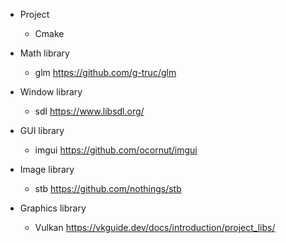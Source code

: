 - Project
	- Cmake

- Math library
	- glm
		https://github.com/g-truc/glm

- Window library
	- sdl
		https://www.libsdl.org/

- GUI library
	- imgui
		https://github.com/ocornut/imgui

- Image library
	- stb
		https://github.com/nothings/stb

- Graphics library
	- Vulkan
		https://vkguide.dev/docs/introduction/project_libs/